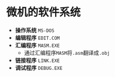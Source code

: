 # 微机的软件系统

- **操作系统**	`MS-DOS`
- **编辑程序**	`EDIT.COM`
- **汇编程序**	`MASM.EXE`
  -  通过汇编程序`MASM`将`.asm`翻译成`.obj`
- **链接程序**	`LINK.EXE`
- **调试程序**	`DEBUG.EXE`